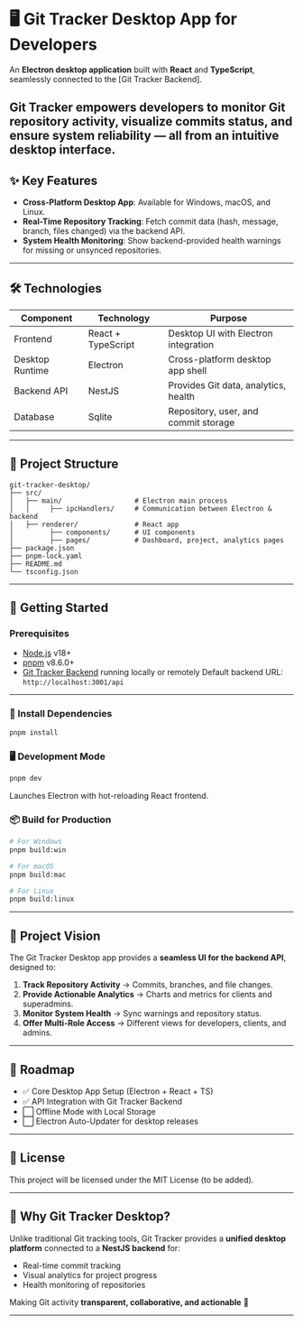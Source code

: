 

# 🖥️ Git Tracker Desktop App for Developers

An **Electron desktop application** built with **React** and **TypeScript**, seamlessly connected to the [Git Tracker Backend].

Git Tracker empowers developers to monitor Git repository activity, visualize commits status, and ensure system reliability — all from an intuitive desktop interface.
---

## ✨ Key Features

* **Cross-Platform Desktop App**: Available for Windows, macOS, and Linux.
* **Real-Time Repository Tracking**: Fetch commit data (hash, message, branch, files changed) via the backend API.
* **System Health Monitoring**: Show backend-provided health warnings for missing or unsynced repositories.
---

## 🛠️ Technologies

| Component       | Technology          | Purpose                              |
| --------------- | ------------------- | ------------------------------------ |
| Frontend        | React + TypeScript  | Desktop UI with Electron integration |
| Desktop Runtime | Electron            | Cross-platform desktop app shell     |
| Backend API     | NestJS              | Provides Git data, analytics, health |
| Database        | Sqlite             | Repository, user, and commit storage |

---

## 📂 Project Structure

```
git-tracker-desktop/
├── src/
│   ├── main/                  # Electron main process
│   │     ├── ipcHandlers/     # Communication between Electron & backend
│   ├── renderer/              # React app
│         ├── components/      # UI components
│         ├── pages/           # Dashboard, project, analytics pages
├── package.json
├── pnpm-lock.yaml
├── README.md
└── tsconfig.json
```

---

## 🚀 Getting Started

### Prerequisites

* [Node.js](https://nodejs.org/) v18+
* [pnpm](https://pnpm.io/) v8.6.0+
* [Git Tracker Backend](https://github.com/goldenage-et/Git-Tracker-Team-1-backend-) running locally or remotely
  Default backend URL: `http://localhost:3001/api`

---

### 🔧 Install Dependencies

```bash
pnpm install
```

### 🖥️ Development Mode

```bash
pnpm dev
```

Launches Electron with hot-reloading React frontend.

### 📦 Build for Production

```bash
# For Windows
pnpm build:win

# For macOS
pnpm build:mac

# For Linux
pnpm build:linux
```

---

## 🎯 Project Vision

The Git Tracker Desktop app provides a **seamless UI for the backend API**, designed to:

1. **Track Repository Activity** → Commits, branches, and file changes.
2. **Provide Actionable Analytics** → Charts and metrics for clients and superadmins.
3. **Monitor System Health** → Sync warnings and repository status.
4. **Offer Multi-Role Access** → Different views for developers, clients, and admins.

---

## 🔄 Roadmap

* ✅ Core Desktop App Setup (Electron + React + TS)
* ✅ API Integration with Git Tracker Backend
* ⬜ Offline Mode with Local Storage
* ⬜ Electron Auto-Updater for desktop releases


---

## 📜 License

This project will be licensed under the MIT License (to be added).

---

## 🌟 Why Git Tracker Desktop?

Unlike traditional Git tracking tools, Git Tracker provides a **unified desktop platform** connected to a **NestJS backend** for:

* Real-time commit tracking
* Visual analytics for project progress
* Health monitoring of repositories

Making Git activity **transparent, collaborative, and actionable** 🚀

---

